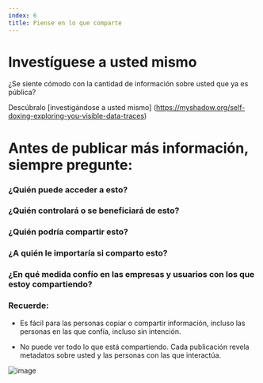 ```yaml
---
index: 6
title: Piense en lo que comparte
---
```

# Investíguese a usted mismo

¿Se siente cómodo con la cantidad de información sobre usted que ya es pública?

Descúbralo [investigándose a usted mismo] (https://myshadow.org/self-doxing-exploring-you-visible-data-traces)

# Antes de publicar más información, siempre pregunte:

### ¿Quién puede acceder a esto?

### ¿Quién controlará o se beneficiará de esto?

### ¿Quién podría compartir esto?

### ¿A quién le importaría si comparto esto?

### ¿En qué medida confío en las empresas y usuarios con los que estoy compartiendo?

### Recuerde:

*   Es fácil para las personas copiar o compartir información, incluso las personas en las que confía, incluso sin intención.

*   No puede ver todo lo que está compartiendo. Cada publicación revela metadatos sobre usted y las personas con las que interactúa.







![image](socialb3.png)